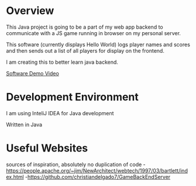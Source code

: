 # Overview

This Java project is going to be a part of my web app backend to communicate with a JS game running in browser on my personal server.

This software (currently displays Hello World) logs player names and scores and then sends out a list of all players for display on the frontend.

I am creating this to better learn java backend.

[Software Demo Video](http://youtube.link.goes.here)

# Development Environment

I am using InteliJ IDEA for Java development

Written in Java

# Useful Websites
sources of inspiration, absolutely no duplication of code
-https://people.apache.org/~jim/NewArchitect/webtech/1997/03/bartlett/index.html
-https://github.com/christiandelgado7/GameBackEndServer
